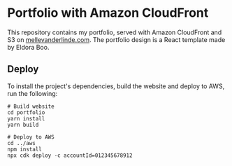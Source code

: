 # Portfolio with Amazon CloudFront

This repository contains my portfolio, served with Amazon CloudFront and S3 on [mellevanderlinde.com](https://mellevanderlinde.com/). The portfolio design is a React template made by Eldora Boo.

## Deploy

To install the project's dependencies, build the website and deploy to AWS, run the following:

```
# Build website
cd portfolio
yarn install
yarn build

# Deploy to AWS
cd ../aws
npm install
npx cdk deploy -c accountId=012345678912
```
